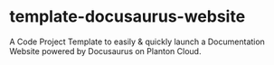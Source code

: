# template-docusaurus-website

A Code Project Template to easily & quickly launch a Documentation Website powered by Docusaurus on Planton Cloud.
